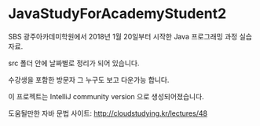 # JavaStudyForAcademyStudent2

SBS 광주아카데미학원에서 2018년 1월 20일부터 시작한 Java 프로그래밍 과정 실습자료.

src 폴더 안에 날짜별로 정리가 되어 있습니다.

수강생을 포함한 방문자 그 누구도 보고 다운가능 합니다.

이 프로젝트는 IntelliJ community version 으로 생성되어졌습니다.


도움될만한 자바 문법 사이트: http://cloudstudying.kr/lectures/48